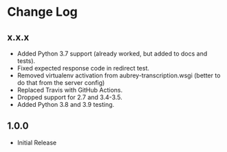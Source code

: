 Change Log
==========

x.x.x
-----

* Added Python 3.7 support (already worked, but added to docs and tests).
* Fixed expected response code in redirect test.
* Removed virtualenv activation from aubrey-transcription.wsgi (better to do that from the server config)
* Replaced Travis with GitHub Actions.
* Dropped support for 2.7 and 3.4-3.5.
* Added Python 3.8 and 3.9 testing.


1.0.0
-----

* Initial Release
